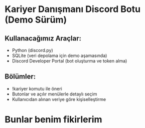 # Kariyer Danışmanı Discord Botu (Demo Sürüm)

## Kullanacağımız Araçlar:
- Python (discord.py)
- SQLite (veri depolama için demo aşamasında)
- Discord Developer Portal (bot oluşturma ve token alma)

## Bölümler:
- !kariyer komutu ile öneri
- Butonlar ve açılır menülerle detaylı seçim
- Kullanıcıdan alınan veriye göre kişiselleştirme

# Bunlar benim fikirlerim
